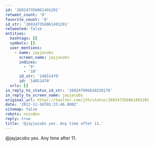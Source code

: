 ```yaml
---
id: '269247356061491201'
retweet_count: '0'
favorite_count: '0'
id_str: '269247356061491201'
retweeted: false
entities:
  hashtags: []
  symbols: []
  user_mentions:
    - name: jayjacobs
      screen_name: jayjacobs
      indices:
        - '0'
        - '10'
      id_str: '14851470'
      id: '14851470'
  urls: []
in_reply_to_status_id_str: '269247096610226176'
in_reply_to_screen_name: jayjacobs
original_url: https://twitter.com/jth/status/269247356061491201
date: '2012-11-16T01:15:46.000Z'
sitemap: false
robots: noindex
reply: true
title: '@jayjacobs yes. Any time after 11.'
---
```


@jayjacobs yes. Any time after 11.